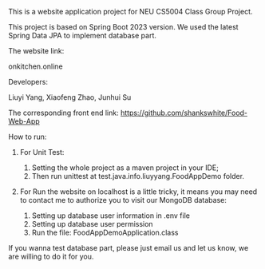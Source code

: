 This is a website application project for NEU CS5004 Class Group Project.

This project is based on Spring Boot 2023 version. We used the latest Spring Data JPA to implement database part.


The website link: 

onkitchen.online


Developers: 

Liuyi Yang, Xiaofeng Zhao, Junhui Su


The corresponding front end link:
https://github.com/shankswhite/Food-Web-App

How to run:
1. For Unit Test:
   1) Setting the whole project as a maven project in your IDE;
   2) Then run unittest at test.java.info.liuyyang.FoodAppDemo folder.

2. For Run the website on localhost is a little tricky, it means you may need to contact me to authorize you to visit our MongoDB database:
   1) Setting up database user information in .env file
   2) Setting up database user permission
   3) Run the file: FoodAppDemoApplication.class
  
If you wanna test database part, please just email us and let us know, we are willing to do it for you.

